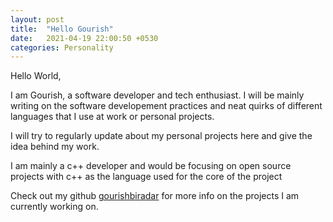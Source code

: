 ```yaml
---
layout: post
title:  "Hello Gourish"
date:   2021-04-19 22:00:50 +0530
categories: Personality 
---
```

Hello World,

I am Gourish, a software developer and tech enthusiast. 
I will be mainly writing on the software developement practices and neat quirks of different languages that I use at work or personal projects.

I will try to regularly update about my personal projects here and give the idea behind my work. 

I am mainly a c++ developer and would be focusing on open source projects with c++ as the language used for the core of the project

Check out my github [gourishbiradar][gourishbiradar-github] for more info on the projects I am currently working on.

[gourishbiradar-github]: https://github.com/gourishbiradar
